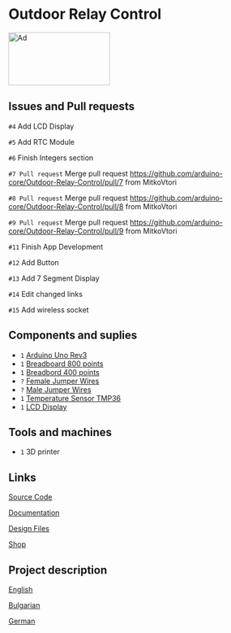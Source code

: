 # Outdoor Relay Control

<a href="https://www.tindie.com/products/arduino-core/outdoor-relay-control/"><img src="https://d2ss6ovg47m0r5.cloudfront.net/badges/tindie-larges.png" alt="Ad" width="200" height="104"></a>

## Issues and Pull requests

`#4` Add LCD Display

`#5` Add RTC Module

`#6` Finish Integers section

`#7 Pull request` Merge pull request https://github.com/arduino-core/Outdoor-Relay-Control/pull/7 from MitkoVtori

`#8 Pull request` Merge pull request https://github.com/arduino-core/Outdoor-Relay-Control/pull/8 from MitkoVtori

`#9 Pull request` Merge pull request https://github.com/arduino-core/Outdoor-Relay-Control/pull/9 from MitkoVtori

`#11` Finish App Development

`#12` Add Button

`#13` Add 7 Segment Display

`#14` Edit changed links

`#15` Add wireless socket

## Components and suplies

* `1` [Arduino Uno Rev3](https://www.tindie.com/products/29132/)
* `1` [Breadboard 800 points](https://www.tindie.com/products/29133/)
* `1` [Breadbord 400 points](https://www.tindie.com/products/29134/)
* `?` [Female Jumper Wires](https://www.tindie.com/products/29135/)
* `?` [Male Jumper Wires](https://www.tindie.com/products/29136/)
* `1` [Temperature Sensor TMP36](https://www.tindie.com/products/29156/)
* `1` [LCD Display](https://www.tindie.com/products/29580/)

## Tools and machines

* `1` 3D printer

## Links

[Source Code](https://github.com/arduino-core/Outdoor-Relay-Control)

[Documentation](https://hackaday.io/project/189172-outdoor-relay-control)

[Design Files](https://wokwi.com/projects/353834225920033793)

[Shop](https://www.tindie.com/products/arduino-core/outdoor-relay-control)

## Project description

[English](/proj/english.md)

[Bulgarian](/proj/bulgarian.md)

[German](/proj/german.md)
